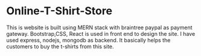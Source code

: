 # Online-T-Shirt-Store
This is website is built using MERN stack with braintree paypal as payment gateway. Bootstrap,CSS, React is used in front end to design the site. I have used express, nodejs,  mongodb as backend. It basically helps the customers to buy the t-shirts from this site.
